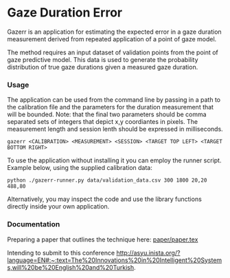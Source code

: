# Gaze Duration Error

Gazerr is an application for estimating the expected error in a gaze duration
measurement derived from repeated application of a point of gaze model.

The method requires an input dataset of validation points from the point
of gaze predictive model. This data is used to generate the probability 
distribution of true gaze durations given a measured gaze duration.

### Usage

The application can be used from the command line by passing in a path to the
calibration file and the parameters for the duration measurement that will be
bounded. Note: that the final two parameters should be comma separated sets
of integers that depict x,y coordiantes in pixels. The measurement length and
session lenth should be expressed in milliseconds.

```
gazerr <CALIBRATION> <MEASUREMENT> <SESSION> <TARGET TOP LEFT> <TARGET BOTTOM RIGHT>
```

To use the application without installing it you can employ the runner script.
Example below, using the supplied calibration data:

```
python ./gazerr-runner.py data/validation_data.csv 300 1800 20,20 488,80
```

Alternatively, you may inspect the code and use the library functions directly
inside your own application.


### Documentation

Preparing a paper that outlines the technique here: [paper/paper.tex](paper/paper.tex)

Intending to submit to this conference
http://asyu.inista.org/?language=EN#:~:text=The%20Innovations%20in%20Intelligent%20Systems,will%20be%20English%20and%20Turkish.





